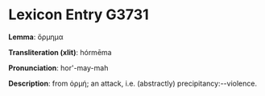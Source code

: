 # Lexicon Entry G3731

**Lemma**: ὅρμημα

**Transliteration (xlit)**: hórmēma

**Pronunciation**: hor'-may-mah

**Description**:
from ὁρμή; an attack, i.e. (abstractly) precipitancy:--violence.

